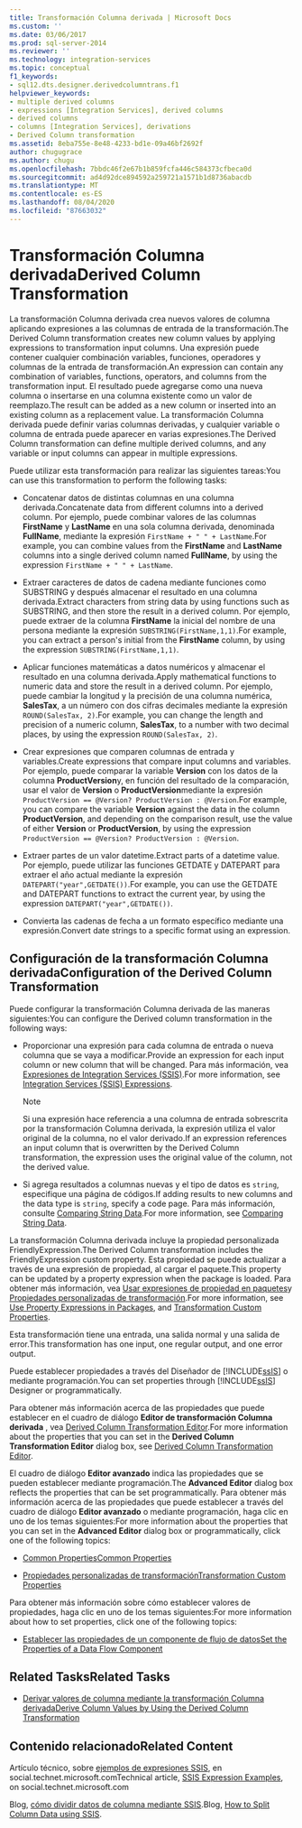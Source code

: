 ```yaml
---
title: Transformación Columna derivada | Microsoft Docs
ms.custom: ''
ms.date: 03/06/2017
ms.prod: sql-server-2014
ms.reviewer: ''
ms.technology: integration-services
ms.topic: conceptual
f1_keywords:
- sql12.dts.designer.derivedcolumntrans.f1
helpviewer_keywords:
- multiple derived columns
- expressions [Integration Services], derived columns
- derived columns
- columns [Integration Services], derivations
- Derived Column transformation
ms.assetid: 8eba755e-8e48-4233-bd1e-09a46bf2692f
author: chugugrace
ms.author: chugu
ms.openlocfilehash: 7bbdc46f2e67b1b859fcfa446c584373cfbeca0d
ms.sourcegitcommit: ad4d92dce894592a259721a1571b1d8736abacdb
ms.translationtype: MT
ms.contentlocale: es-ES
ms.lasthandoff: 08/04/2020
ms.locfileid: "87663032"
---
```

# <a name="derived-column-transformation"></a><span data-ttu-id="178f4-102">Transformación Columna derivada</span><span class="sxs-lookup"><span data-stu-id="178f4-102">Derived Column Transformation</span></span>
  <span data-ttu-id="178f4-103">La transformación Columna derivada crea nuevos valores de columna aplicando expresiones a las columnas de entrada de la transformación.</span><span class="sxs-lookup"><span data-stu-id="178f4-103">The Derived Column transformation creates new column values by applying expressions to transformation input columns.</span></span> <span data-ttu-id="178f4-104">Una expresión puede contener cualquier combinación variables, funciones, operadores y columnas de la entrada de transformación.</span><span class="sxs-lookup"><span data-stu-id="178f4-104">An expression can contain any combination of variables, functions, operators, and columns from the transformation input.</span></span> <span data-ttu-id="178f4-105">El resultado puede agregarse como una nueva columna o insertarse en una columna existente como un valor de reemplazo.</span><span class="sxs-lookup"><span data-stu-id="178f4-105">The result can be added as a new column or inserted into an existing column as a replacement value.</span></span> <span data-ttu-id="178f4-106">La transformación Columna derivada puede definir varias columnas derivadas, y cualquier variable o columna de entrada puede aparecer en varias expresiones.</span><span class="sxs-lookup"><span data-stu-id="178f4-106">The Derived Column transformation can define multiple derived columns, and any variable or input columns can appear in multiple expressions.</span></span>  
  
 <span data-ttu-id="178f4-107">Puede utilizar esta transformación para realizar las siguientes tareas:</span><span class="sxs-lookup"><span data-stu-id="178f4-107">You can use this transformation to perform the following tasks:</span></span>  
  
-   <span data-ttu-id="178f4-108">Concatenar datos de distintas columnas en una columna derivada.</span><span class="sxs-lookup"><span data-stu-id="178f4-108">Concatenate data from different columns into a derived column.</span></span> <span data-ttu-id="178f4-109">Por ejemplo, puede combinar valores de las columnas **FirstName** y **LastName** en una sola columna derivada, denominada **FullName**, mediante la expresión `FirstName + " " + LastName`.</span><span class="sxs-lookup"><span data-stu-id="178f4-109">For example, you can combine values from the **FirstName** and **LastName** columns into a single derived column named **FullName**, by using the expression `FirstName + " " + LastName`.</span></span>  
  
-   <span data-ttu-id="178f4-110">Extraer caracteres de datos de cadena mediante funciones como SUBSTRING y después almacenar el resultado en una columna derivada.</span><span class="sxs-lookup"><span data-stu-id="178f4-110">Extract characters from string data by using functions such as SUBSTRING, and then store the result in a derived column.</span></span> <span data-ttu-id="178f4-111">Por ejemplo, puede extraer de la columna **FirstName** la inicial del nombre de una persona mediante la expresión `SUBSTRING(FirstName,1,1)`.</span><span class="sxs-lookup"><span data-stu-id="178f4-111">For example, you can extract a person's initial from the **FirstName** column, by using the expression `SUBSTRING(FirstName,1,1)`.</span></span>  
  
-   <span data-ttu-id="178f4-112">Aplicar funciones matemáticas a datos numéricos y almacenar el resultado en una columna derivada.</span><span class="sxs-lookup"><span data-stu-id="178f4-112">Apply mathematical functions to numeric data and store the result in a derived column.</span></span> <span data-ttu-id="178f4-113">Por ejemplo, puede cambiar la longitud y la precisión de una columna numérica, **SalesTax**, a un número con dos cifras decimales mediante la expresión `ROUND(SalesTax, 2)`.</span><span class="sxs-lookup"><span data-stu-id="178f4-113">For example, you can change the length and precision of a numeric column, **SalesTax**, to a number with two decimal places, by using the expression `ROUND(SalesTax, 2)`.</span></span>  
  
-   <span data-ttu-id="178f4-114">Crear expresiones que comparen columnas de entrada y variables.</span><span class="sxs-lookup"><span data-stu-id="178f4-114">Create expressions that compare input columns and variables.</span></span> <span data-ttu-id="178f4-115">Por ejemplo, puede comparar la variable **Version** con los datos de la columna **ProductVersion**y, en función del resultado de la comparación, usar el valor de **Version** o **ProductVersion**mediante la expresión `ProductVersion == @Version? ProductVersion : @Version`.</span><span class="sxs-lookup"><span data-stu-id="178f4-115">For example, you can compare the variable **Version** against the data in the column **ProductVersion**, and depending on the comparison result, use the value of either **Version** or **ProductVersion**, by using the expression `ProductVersion == @Version? ProductVersion : @Version`.</span></span>  
  
-   <span data-ttu-id="178f4-116">Extraer partes de un valor datetime.</span><span class="sxs-lookup"><span data-stu-id="178f4-116">Extract parts of a datetime value.</span></span> <span data-ttu-id="178f4-117">Por ejemplo, puede utilizar las funciones GETDATE y DATEPART para extraer el año actual mediante la expresión `DATEPART("year",GETDATE())`.</span><span class="sxs-lookup"><span data-stu-id="178f4-117">For example, you can use the GETDATE and DATEPART functions to extract the current year, by using the expression `DATEPART("year",GETDATE())`.</span></span>  
  
-   <span data-ttu-id="178f4-118">Convierta las cadenas de fecha a un formato específico mediante una expresión.</span><span class="sxs-lookup"><span data-stu-id="178f4-118">Convert date strings to a specific format using an expression.</span></span>  
  
## <a name="configuration-of-the-derived-column-transformation"></a><span data-ttu-id="178f4-119">Configuración de la transformación Columna derivada</span><span class="sxs-lookup"><span data-stu-id="178f4-119">Configuration of the Derived Column Transformation</span></span>  
 <span data-ttu-id="178f4-120">Puede configurar la transformación Columna derivada de las maneras siguientes:</span><span class="sxs-lookup"><span data-stu-id="178f4-120">You can configure the Derived column transformation in the following ways:</span></span>  
  
-   <span data-ttu-id="178f4-121">Proporcionar una expresión para cada columna de entrada o nueva columna que se vaya a modificar.</span><span class="sxs-lookup"><span data-stu-id="178f4-121">Provide an expression for each input column or new column that will be changed.</span></span> <span data-ttu-id="178f4-122">Para más información, vea [Expresiones de Integration Services &#40;SSIS&#41;](../../expressions/integration-services-ssis-expressions.md).</span><span class="sxs-lookup"><span data-stu-id="178f4-122">For more information, see [Integration Services &#40;SSIS&#41; Expressions](../../expressions/integration-services-ssis-expressions.md).</span></span>  
  
    > [!NOTE]  
    >  <span data-ttu-id="178f4-123">Si una expresión hace referencia a una columna de entrada sobrescrita por la transformación Columna derivada, la expresión utiliza el valor original de la columna, no el valor derivado.</span><span class="sxs-lookup"><span data-stu-id="178f4-123">If an expression references an input column that is overwritten by the Derived Column transformation, the expression uses the original value of the column, not the derived value.</span></span>  
  
-   <span data-ttu-id="178f4-124">Si agrega resultados a columnas nuevas y el tipo de datos es `string`, especifique una página de códigos.</span><span class="sxs-lookup"><span data-stu-id="178f4-124">If adding results to new columns and the data type is `string`, specify a code page.</span></span> <span data-ttu-id="178f4-125">Para más información, consulte [Comparing String Data](../comparing-string-data.md).</span><span class="sxs-lookup"><span data-stu-id="178f4-125">For more information, see [Comparing String Data](../comparing-string-data.md).</span></span>  
  
 <span data-ttu-id="178f4-126">La transformación Columna derivada incluye la propiedad personalizada FriendlyExpression.</span><span class="sxs-lookup"><span data-stu-id="178f4-126">The Derived Column transformation includes the FriendlyExpression custom property.</span></span> <span data-ttu-id="178f4-127">Esta propiedad se puede actualizar a través de una expresión de propiedad, al cargar el paquete.</span><span class="sxs-lookup"><span data-stu-id="178f4-127">This property can be updated by a property expression when the package is loaded.</span></span> <span data-ttu-id="178f4-128">Para obtener más información, vea [Usar expresiones de propiedad en paquetes](../../expressions/use-property-expressions-in-packages.md)y [Propiedades personalizadas de transformación](transformation-custom-properties.md).</span><span class="sxs-lookup"><span data-stu-id="178f4-128">For more information, see [Use Property Expressions in Packages](../../expressions/use-property-expressions-in-packages.md), and [Transformation Custom Properties](transformation-custom-properties.md).</span></span>  
  
 <span data-ttu-id="178f4-129">Esta transformación tiene una entrada, una salida normal y una salida de error.</span><span class="sxs-lookup"><span data-stu-id="178f4-129">This transformation has one input, one regular output, and one error output.</span></span>  
  
 <span data-ttu-id="178f4-130">Puede establecer propiedades a través del Diseñador de [!INCLUDE[ssIS](../../../includes/ssis-md.md)] o mediante programación.</span><span class="sxs-lookup"><span data-stu-id="178f4-130">You can set properties through [!INCLUDE[ssIS](../../../includes/ssis-md.md)] Designer or programmatically.</span></span>  
  
 <span data-ttu-id="178f4-131">Para obtener más información acerca de las propiedades que puede establecer en el cuadro de diálogo **Editor de transformación Columna derivada** , vea [Derived Column Transformation Editor](../../derived-column-transformation-editor.md).</span><span class="sxs-lookup"><span data-stu-id="178f4-131">For more information about the properties that you can set in the **Derived Column Transformation Editor** dialog box, see [Derived Column Transformation Editor](../../derived-column-transformation-editor.md).</span></span>  
  
 <span data-ttu-id="178f4-132">El cuadro de diálogo **Editor avanzado** indica las propiedades que se pueden establecer mediante programación.</span><span class="sxs-lookup"><span data-stu-id="178f4-132">The **Advanced Editor** dialog box reflects the properties that can be set programmatically.</span></span> <span data-ttu-id="178f4-133">Para obtener más información acerca de las propiedades que puede establecer a través del cuadro de diálogo **Editor avanzado** o mediante programación, haga clic en uno de los temas siguientes:</span><span class="sxs-lookup"><span data-stu-id="178f4-133">For more information about the properties that you can set in the **Advanced Editor** dialog box or programmatically, click one of the following topics:</span></span>  
  
-   [<span data-ttu-id="178f4-134">Common Properties</span><span class="sxs-lookup"><span data-stu-id="178f4-134">Common Properties</span></span>](../../common-properties.md)  
  
-   [<span data-ttu-id="178f4-135">Propiedades personalizadas de transformación</span><span class="sxs-lookup"><span data-stu-id="178f4-135">Transformation Custom Properties</span></span>](transformation-custom-properties.md)  
  
 <span data-ttu-id="178f4-136">Para obtener más información sobre cómo establecer valores de propiedades, haga clic en uno de los temas siguientes:</span><span class="sxs-lookup"><span data-stu-id="178f4-136">For more information about how to set properties, click one of the following topics:</span></span>  
  
-   [<span data-ttu-id="178f4-137">Establecer las propiedades de un componente de flujo de datos</span><span class="sxs-lookup"><span data-stu-id="178f4-137">Set the Properties of a Data Flow Component</span></span>](../set-the-properties-of-a-data-flow-component.md)  
  
## <a name="related-tasks"></a><span data-ttu-id="178f4-138">Related Tasks</span><span class="sxs-lookup"><span data-stu-id="178f4-138">Related Tasks</span></span>  
  
-   [<span data-ttu-id="178f4-139">Derivar valores de columna mediante la transformación Columna derivada</span><span class="sxs-lookup"><span data-stu-id="178f4-139">Derive Column Values by Using the Derived Column Transformation</span></span>](derived-column-transformation.md)  
  
## <a name="related-content"></a><span data-ttu-id="178f4-140">Contenido relacionado</span><span class="sxs-lookup"><span data-stu-id="178f4-140">Related Content</span></span>  
 <span data-ttu-id="178f4-141">Artículo técnico, sobre [ejemplos de expresiones SSIS](https://go.microsoft.com/fwlink/?LinkId=220761), en social.technet.microsoft.com</span><span class="sxs-lookup"><span data-stu-id="178f4-141">Technical article, [SSIS Expression Examples](https://go.microsoft.com/fwlink/?LinkId=220761), on social.technet.microsoft.com</span></span>  
  
 <span data-ttu-id="178f4-142">Blog, [cómo dividir datos de columna mediante SSIS](https://microsoft-ssis.blogspot.com/2012/10/split-multi-value-column-into-multiple.html).</span><span class="sxs-lookup"><span data-stu-id="178f4-142">Blog, [How to Split Column Data using SSIS](https://microsoft-ssis.blogspot.com/2012/10/split-multi-value-column-into-multiple.html).</span></span>  
  
  
